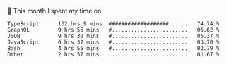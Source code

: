 📅 This month I spent my time on

<!--START_SECTION:waka-->

```text
TypeScript      132 hrs 9 mins  ###################......   74.74 %
GraphQL         9 hrs 56 mins   #........................   05.62 %
JSON            9 hrs 30 mins   #........................   05.37 %
JavaScript      6 hrs 32 mins   #........................   03.70 %
Bash            4 hrs 55 mins   #........................   02.79 %
Other           2 hrs 57 mins   .........................   01.67 %
```

<!--END_SECTION:waka-->
